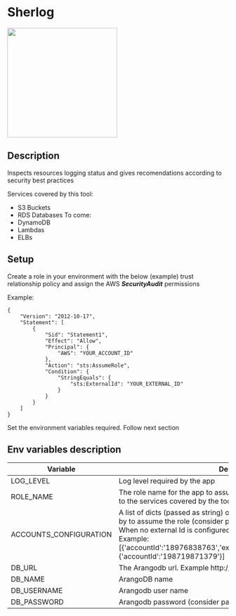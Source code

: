 # Sherlog
<img src="https://www.clipartmax.com/png/middle/286-2860475_sherlock-holmes-silhouette-chess-knight-icon-png.png" width="250" height="250">

## Description
Inspects resources logging status and gives recomendations according to security best practices

Services covered by this tool:
- S3 Buckets
- RDS Databases
To come:
- DynamoDB
- Lambdas
- ELBs

## Setup
Create a role in your environment with the below (example) trust relationship policy and assign the AWS ***SecurityAudit*** permissions

Example:
```
{
    "Version": "2012-10-17",
    "Statement": [
        {
            "Sid": "Statement1",
            "Effect": "Allow",
            "Principal": {
                "AWS": "YOUR_ACCOUNT_ID"
            },
            "Action": "sts:AssumeRole",
            "Condition": {
                "StringEquals": {
                    "sts:ExternalId": "YOUR_EXTERNAL_ID"
                }
            }
        }
    ]
}
```

Set the environment variables required. Follow next section
## Env variables description

| Variable | Description |
|----------|-------------|
| LOG_LEVEL | Log level required by the app |
| ROLE_NAME | The role name for the app to assume. Must have read only permissions to the services covered by the tool |
| ACCOUNTS_CONFIGURATION | A list of dicts (passed as string) of the accounts id and external ids used by to assume the role (consider passing it with a secret manager tool). When no external Id is configured in the assume role do not pass it. Example: [{'accountId':'18976838763','externalId':'lkjdalkj/9871lklazdlkKLJldn'},{'accountId':'198719871379'}] |
| DB_URL | The Arangodb url. Example http://localhost:8529 |
| DB_NAME | ArangoDB name |
| DB_USERNAME | Arangodb user name |
| DB_PASSWORD | Arangodb password (consider passing it with a secret manager tool) |